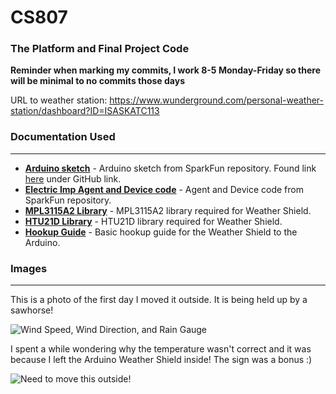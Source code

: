 # CS807
### The Platform and Final Project Code
**Reminder when marking my commits, I work 8-5 Monday-Friday so there will be minimal to no commits those days**

URL to weather station: https://www.wunderground.com/personal-weather-station/dashboard?ID=ISASKATC113


### Documentation Used
----
* **[Arduino sketch](https://github.com/sparkfun/Weather_Shield/blob/master/firmware/Weather_Shield/Weather_Shield.ino)** - Arduino sketch from SparkFun repository. Found link [here](https://www.sparkfun.com/products/12081) under GitHub link.
* **[Electric Imp Agent and Device code](https://github.com/sparkfun/Wimp_Weather_Station)** - Agent and Device code from SparkFun repository.
* **[MPL3115A2 Library](https://github.com/sparkfun/SparkFun_MPL3115A2_Breakout_Arduino_Library)** - MPL3115A2 library required for Weather Shield. 
* **[HTU21D Library](https://github.com/sparkfun/SparkFun_HTU21D_Breakout_Arduino_Library)** - HTU21D library required for Weather Shield. 
* **[Hookup Guide](https://learn.sparkfun.com/tutorials/weather-shield-hookup-guide)** - Basic hookup guide for the Weather Shield to the Arduino.

### Images
----
This is a photo of the first day I moved it outside.  It is being held up by a sawhorse!

![Wind Speed, Wind Direction, and Rain Gauge](https://raw.githubusercontent.com/nikkistonge/CS807/master/WeatherStationOutside.png)


I spent a while wondering why the temperature wasn't correct and it was because I left the Arduino Weather Shield inside!  The sign was a bonus :)

![Need to move this outside!](https://raw.githubusercontent.com/nikkistonge/CS807/master/NeedToMoveOutside.png)
